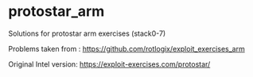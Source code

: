 # protostar_arm
Solutions for protostar arm exercises (stack0-7)

Problems taken from : https://github.com/rotlogix/exploit_exercises_arm

Original Intel version: https://exploit-exercises.com/protostar/
